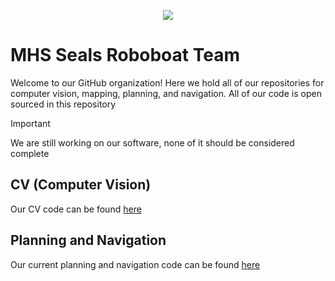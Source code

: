 <p align="center">
  <a href="https://mhsroboboat.com/">
    <img src="https://github.com/MHSeals/.github/assets/59067840/50e1db39-78ca-4729-9bb6-c12d94c62d9a"></img>
  </a>
</p>

# MHS Seals Roboboat Team

Welcome to our GitHub organization! Here we hold all of our repositories for computer vision, mapping, planning, and navigation. All of our code is open sourced in this repository

> [!IMPORTANT]  
> We are still working on our software, none of it should be considered complete

## CV (Computer Vision)

Our CV code can be found [here](https://github.com/MHSeals/buoy-model)

## Planning and Navigation

Our current planning and navigation code can be found [here](https://github.com/MHSeals/mhsboat_ctrl)
